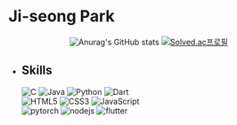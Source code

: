 # Ji-seong Park

<div align="center">

  ![Anurag's GitHub stats](https://github-readme-stats.vercel.app/api?username=jijiseong&show_icons=true&theme=radical)
  [![Solved.ac프로필](http://mazassumnida.wtf/api/generate_badge?boj=qkrwl5036)](https://solved.ac/qkrwl5036)
  
</div>


- ## Skills
  <img alt="C" src="https://img.shields.io/badge/C-A8B9CC.svg?style=plastic&logo=C&logoColor=white"/>
  <img alt="Java"  src="https://img.shields.io/badge/Java-007396?style=plastic&logo=OpenJDK&logoColor=white"/>
  <img alt="Python" src="https://img.shields.io/badge/python-3776AB.svg?style=plastic&logo=Python&logoColor=white"/>
  <img alt="Dart" src="https://img.shields.io/badge/dart-0175C2.svg?style=plastic&logo=dart&logoColor=white"/>
  <br>
  <img alt="HTML5" src="https://img.shields.io/badge/HTML5-E34F26?style=plastic&logo=HTML5&logoColor=white"/>
  <img alt="CSS3" src="https://img.shields.io/badge/CSS3-1572B6?style=plastic&logo=CSS3&logoColor=white"/> 
  <img alt="JavaScript" src="https://img.shields.io/badge/JavaScript-F7DF1E?style=plastic&logo=JavaScript&logoColor=white"/>
  <br>
  <img alt="pytorch" src="https://img.shields.io/badge/pytorch-EE4C2C.svg?style=plastic&logo=pytorch&logoColor=white"/> 
  <img alt="nodejs" src="https://img.shields.io/badge/NodeJs-339933?style=plastic&logo=Node.js&logoColor=white"/> 
  <img alt="flutter" src="https://img.shields.io/badge/flutter-02569B.svg?style=plastic&logo=flutter&logoColor=white"/>
  
  
  
